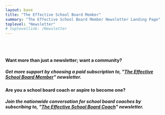 ```yaml
---
layout: base
title: "The Effective School Board Member"
summary: "The Effective School Board Member Newsletter Landing Page"
toplevel: "Newsletter"
# toplevellink: /Newsletter
---
```


<script src=https://www1.effectiveschoolboards.com/forms/2148866901/embed.js></script>
<br/><br/>


<h4>Want more than just a newsletter; want a community?</h4>
<h5>Get more support by choosing a paid subscription to, "<strong><a href="/board-member-newsletter/">The Effective School Board Member</a></strong>" newsletter.</h5>


<h4>Are you a school board coach or aspire to become one?</h4>
<h5>Join the nationwide conversation for school board coaches by subscribing to, "<strong><a href="/coach-newsletter/">The Effective School Board Coach</a></strong>" newsletter.</h5>

